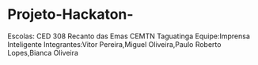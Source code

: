 # Projeto-Hackaton-
Escolas:
CED 308 Recanto das Emas 
CEMTN Taguatinga
Equipe:Imprensa Inteligente
Integrantes:Vitor Pereira,Miguel Oliveira,Paulo Roberto Lopes,Bianca Oliveira
